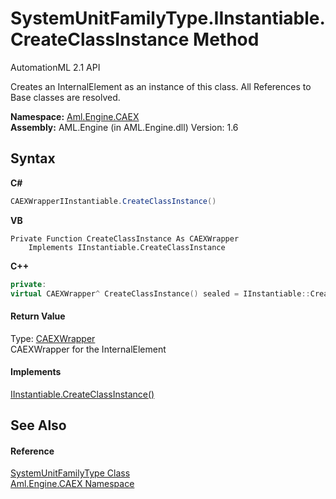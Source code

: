 # SystemUnitFamilyType.IInstantiable.CreateClassInstance Method 
AutomationML 2.1 API 

Creates an InternalElement as an instance of this class. All References to Base classes are resolved.

**Namespace:**&nbsp;<a href="N_Aml_Engine_CAEX">Aml.Engine.CAEX</a><br />**Assembly:**&nbsp;AML.Engine (in AML.Engine.dll) Version: 1.6

## Syntax

**C#**<br />
``` C#
CAEXWrapperIInstantiable.CreateClassInstance()
```

**VB**<br />
``` VB
Private Function CreateClassInstance As CAEXWrapper
	Implements IInstantiable.CreateClassInstance
```

**C++**<br />
``` C++
private:
virtual CAEXWrapper^ CreateClassInstance() sealed = IInstantiable::CreateClassInstance
```


#### Return Value
Type: <a href="T_Aml_Engine_CAEX_CAEXWrapper">CAEXWrapper</a><br />CAEXWrapper for the InternalElement

#### Implements
<a href="M_Aml_Engine_CAEX_IInstantiable_CreateClassInstance">IInstantiable.CreateClassInstance()</a><br />

## See Also


#### Reference
<a href="T_Aml_Engine_CAEX_SystemUnitFamilyType">SystemUnitFamilyType Class</a><br /><a href="N_Aml_Engine_CAEX">Aml.Engine.CAEX Namespace</a><br />